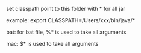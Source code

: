 set classpath point to this folder with * for all jar

example:
export CLASSPATH=/Users/xxx/bin/java/*



bat:
for bat file,
%* is used to take all arguments

mac:
$* is used to take all arguments